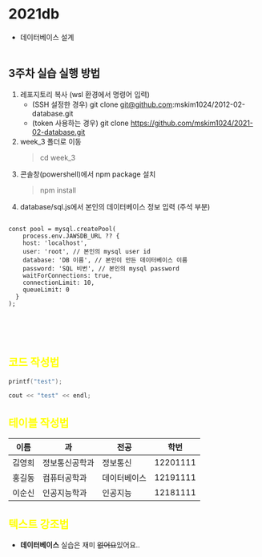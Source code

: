 # 2021db
- 데이터베이스 설계
<br><br>



## 3주차 실습 실행 방법
1. 레포지토리 복사 (wsl 환경에서 명령어 입력)
	- (SSH 설정한 경우) git clone git@github.com:mskim1024/2012-02-database.git
	- (token 사용하는 경우) git clone https://github.com/mskim1024/2021-02-database.git
2. week_3 폴더로 이동
	> cd week_3
3. 콘솔창(powershell)에서 npm package 설치
	> npm install
4. database/sql.js에서 본인의 데이터베이스 정보 입력 (주석 부분)
<pre>
<code>
const pool = mysql.createPool(
	process.env.JAWSDB_URL ?? {
    host: 'localhost',
    user: 'root', // 본인의 mysql user id
    database: 'DB 이름', // 본인이 만든 데이터베이스 이름
    password: 'SQL 비번', // 본인의 mysql password
    waitForConnections: true,
    connectionLimit: 10,
    queueLimit: 0
  }
);
</code>
</pre>
<br><br>



## <span style = "color:yellow">코드 작성법</span>
```c
printf("test");
```
```c++
cout << "test" << endl;
```

## <span style = "color:yellow">테이블 작성법</span>
이름|과|전공|학번
---|---|---|---|
김영희|정보통신공학과|정보통신|12201111|
홍길동|컴퓨터공학과|데이터베이스|12191111|
이순신|인공지능학과|인공지능|12181111|

## <span style = "color:yellow">텍스트 강조법</span>
- **데이터베이스** 실습은 재미 ~~없어요~~있어요..
